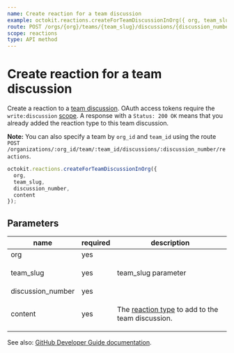 ```yaml
---
name: Create reaction for a team discussion
example: octokit.reactions.createForTeamDiscussionInOrg({ org, team_slug, discussion_number, content })
route: POST /orgs/{org}/teams/{team_slug}/discussions/{discussion_number}/reactions
scope: reactions
type: API method
---
```


# Create reaction for a team discussion

Create a reaction to a [team discussion](https://docs.github.com/rest/reference/teams#discussions). OAuth access tokens require the `write:discussion` [scope](https://docs.github.com/apps/building-oauth-apps/understanding-scopes-for-oauth-apps/). A response with a `Status: 200 OK` means that you already added the reaction type to this team discussion.

**Note:** You can also specify a team by `org_id` and `team_id` using the route `POST /organizations/:org_id/team/:team_id/discussions/:discussion_number/reactions`.

```js
octokit.reactions.createForTeamDiscussionInOrg({
  org,
  team_slug,
  discussion_number,
  content
});
```

## Parameters

<table>
  <thead>
    <tr>
      <th>name</th>
      <th>required</th>
      <th>description</th>
    </tr>
  </thead>
  <tbody>
    <tr><td>org</td><td>yes</td><td>

</td></tr>
<tr><td>team_slug</td><td>yes</td><td>

team_slug parameter

</td></tr>
<tr><td>discussion_number</td><td>yes</td><td>

</td></tr>
<tr><td>content</td><td>yes</td><td>

The [reaction type](https://docs.github.com/rest/reference/reactions#reaction-types) to add to the team discussion.

</td></tr>
  </tbody>
</table>

See also: [GitHub Developer Guide documentation](https://docs.github.com/v3/reactions/#create-reaction-for-a-team-discussion).

